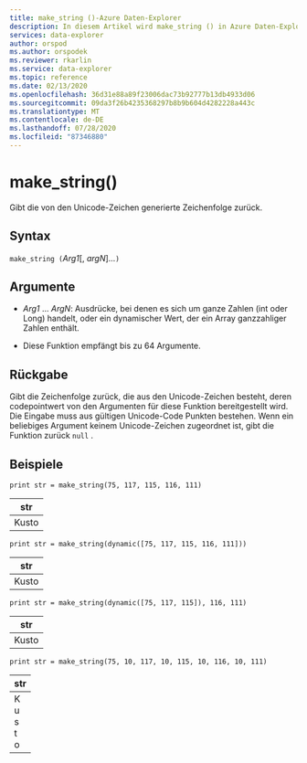 ```yaml
---
title: make_string ()-Azure Daten-Explorer
description: In diesem Artikel wird make_string () in Azure Daten-Explorer beschrieben.
services: data-explorer
author: orspod
ms.author: orspodek
ms.reviewer: rkarlin
ms.service: data-explorer
ms.topic: reference
ms.date: 02/13/2020
ms.openlocfilehash: 36d31e88a89f23006dac73b92777b13db4933d06
ms.sourcegitcommit: 09da3f26b4235368297b8b9b604d4282228a443c
ms.translationtype: MT
ms.contentlocale: de-DE
ms.lasthandoff: 07/28/2020
ms.locfileid: "87346880"
---
```

# <a name="make_string"></a>make_string()

Gibt die von den Unicode-Zeichen generierte Zeichenfolge zurück.
    
## <a name="syntax"></a>Syntax

`make_string (`*Arg1*[, *argN*]...`)`

## <a name="arguments"></a>Argumente

* *Arg1* ... *ArgN*: Ausdrücke, bei denen es sich um ganze Zahlen (int oder Long) handelt, oder ein dynamischer Wert, der ein Array ganzzahliger Zahlen enthält.

* Diese Funktion empfängt bis zu 64 Argumente.

## <a name="returns"></a>Rückgabe

Gibt die Zeichenfolge zurück, die aus den Unicode-Zeichen besteht, deren codepointwert von den Argumenten für diese Funktion bereitgestellt wird. Die Eingabe muss aus gültigen Unicode-Code Punkten bestehen.
Wenn ein beliebiges Argument keinem Unicode-Zeichen zugeordnet ist, gibt die Funktion zurück `null` .

## <a name="examples"></a>Beispiele

```kusto
print str = make_string(75, 117, 115, 116, 111)
```

|str|
|---|
|Kusto|

```kusto
print str = make_string(dynamic([75, 117, 115, 116, 111]))
```

|str|
|---|
|Kusto|

```kusto
print str = make_string(dynamic([75, 117, 115]), 116, 111)
```

|str|
|---|
|Kusto|

```kusto
print str = make_string(75, 10, 117, 10, 115, 10, 116, 10, 111)
```

|str|
|---|
|K<br>u<br>s<br>t<br>o|
